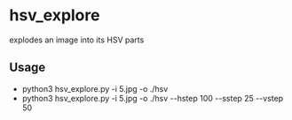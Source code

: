 # hsv_explore
explodes an image into its HSV parts

## Usage
* python3 hsv_explore.py -i 5.jpg -o ./hsv
* python3 hsv_explore.py -i 5.jpg -o ./hsv --hstep 100 --sstep 25 --vstep 50 
